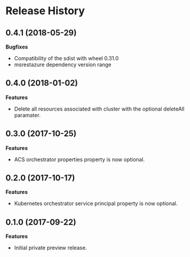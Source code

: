 # Release History

## 0.4.1 (2018-05-29)

**Bugfixes**

  - Compatibility of the sdist with wheel 0.31.0
  - msrestazure dependency version range

## 0.4.0 (2018-01-02)

**Features**

  - Delete all resources associated with cluster with the optional
    deleteAll paramater.

## 0.3.0 (2017-10-25)

**Features**

  - ACS orchestrator properties property is now optional.

## 0.2.0 (2017-10-17)

**Features**

  - Kubernetes orchestrator service principal property is now optional.

## 0.1.0 (2017-09-22)

**Features**

  - Initial private preview release.
